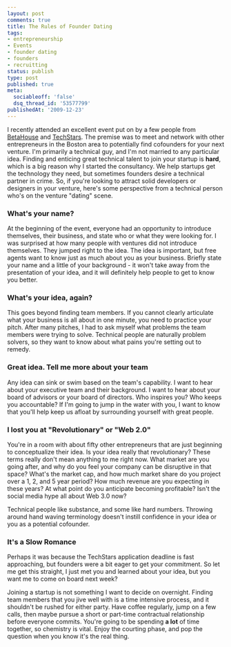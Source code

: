 ```yaml
---
layout: post
comments: true
title: The Rules of Founder Dating
tags:
- entrepreneurship
- Events
- founder dating
- founders
- recruitting
status: publish
type: post
published: true
meta:
  sociableoff: 'false'
  dsq_thread_id: '53577799'
publishedAt: '2009-12-23'
---
```


I recently attended an excellent event put on by a few people from [BetaHouse](http://www.betahouse.org) and [TechStars](http://www.techstars.com). The premise was to meet and network with other entrepreneurs in the Boston area to potentially find cofounders for your next venture. I'm primarily a technical guy, and I'm not married to any particular idea. Finding and enticing great technical talent to join your startup is __hard__, which is a big reason why I started the consultancy. We help startups get the technology they need, but sometimes founders desire a technical partner in crime. So, if you're looking to attract solid developers or designers in your venture, here's some perspective from a technical person who's on the venture "dating" scene.

### What's your name?

At the beginning of the event, everyone had an opportunity to introduce themselves, their business, and state who or what they were looking for. I was surprised at how many people with ventures did not introduce themselves. They jumped right to the idea. The idea is important, but free agents want to know just as much about you as your business. Briefly state your name and a little of your background - it won't take away from the presentation of your idea, and it will definitely help people to get to know you better.

### What's your idea, again?

This goes beyond finding team members. If you cannot clearly articulate what your business is all about in one minute, you need to practice your pitch. After many pitches, I had to ask myself what problems the team members were trying to solve. Technical people are naturally problem solvers, so they want to know about what pains you're setting out to remedy.

### Great idea. Tell me more about your team

Any idea can sink or swim based on the team's capability. I want to hear about your executive team and their background. I want to hear about your board of advisors or your board of directors. Who inspires you? Who keeps you accountable? If I'm going to jump in the water with you, I want to know that you'll help keep us afloat by surrounding yourself with great people.

### I lost you at "Revolutionary" or "Web 2.0"

You're in a room with about fifty other entrepreneurs that are just beginning to conceptualize their idea. Is your idea really that revolutionary? These terms really don't mean anything to me right now. What market are you going after, and why do you feel your company can be disruptive in that space? What's the market cap, and how much market share do you project over a 1, 2, and 5 year period? How much revenue are you expecting in these years? At what point do you anticipate becoming profitable? Isn't the social media hype all about Web 3.0 now?

Technical people like substance, and some like hard numbers. Throwing around hand waving terminology doesn't instill confidence in your idea or you as a potential cofounder.

### It's a Slow Romance

Perhaps it was because the TechStars application deadline is fast approaching, but founders were a bit eager to get your commitment. So let me get this straight, I just met you and learned about your idea, but you want me to come on board next week?

Joining a startup is not something I want to decide on overnight. Finding team members that you jive well with is a time intensive process, and it shouldn't be rushed for either party. Have coffee regularly, jump on a few calls, then maybe pursue a short or part-time contractual relationship before everyone commits. You're going to be spending __a lot__ of time together, so chemistry is vital. Enjoy the courting phase, and pop the question when you know it's the real thing.
